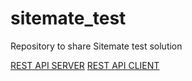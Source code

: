 # sitemate_test
Repository to share Sitemate test solution

[REST API SERVER](https://github.com/elassis/sitemate_test_backend)
[REST API CLIENT](https://github.com/elassis/sitemate_test_frontend)
